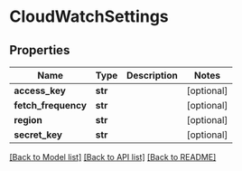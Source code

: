 # CloudWatchSettings

## Properties
Name | Type | Description | Notes
------------ | ------------- | ------------- | -------------
**access_key** | **str** |  | [optional] 
**fetch_frequency** | **str** |  | [optional] 
**region** | **str** |  | [optional] 
**secret_key** | **str** |  | [optional] 

[[Back to Model list]](../README.md#documentation-for-models) [[Back to API list]](../README.md#documentation-for-api-endpoints) [[Back to README]](../README.md)


